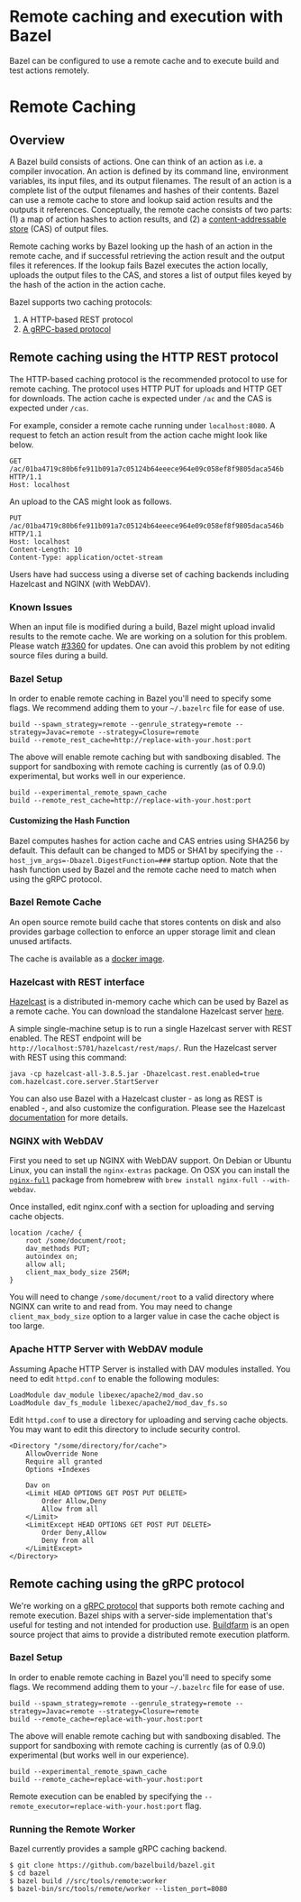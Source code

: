 # Remote caching and execution with Bazel

Bazel can be configured to use a remote cache and to execute build and test actions remotely.

# Remote Caching

## Overview

A Bazel build consists of actions. One can think of an action as i.e. a compiler invocation. An action is defined by its command line, environment variables, its input files, and its output filenames. The result of an action is a complete list of the output filenames and hashes of their contents. Bazel can use a remote cache to store and lookup said action results and the outputs it references. Conceptually, the remote cache consists of two parts: (1) a map of action hashes to action results, and (2) a [content-addressable store](https://en.wikipedia.org/wiki/Content-addressable_storage) (CAS) of output files.

Remote caching works by Bazel looking up the hash of an action in the remote cache, and if successful retrieving the action result and the output files it references. If the lookup fails Bazel executes the action locally, uploads the output files to the CAS, and stores a list of output files keyed by the hash of the action in the action cache.

Bazel supports two caching protocols:

1. A HTTP-based REST protocol
2. [A gRPC-based protocol](https://github.com/googleapis/googleapis/blob/master/google/devtools/remoteexecution/v1test/remote_execution.proto)

## Remote caching using the HTTP REST protocol

The HTTP-based caching protocol is the recommended protocol to use for remote caching. The protocol uses HTTP PUT for uploads and HTTP GET for downloads. The action cache is expected under `/ac` and the CAS is expected under `/cas`.

For example, consider a remote cache running under `localhost:8080`. A request to fetch an action result from the action cache might look like below.

```
GET /ac/01ba4719c80b6fe911b091a7c05124b64eeece964e09c058ef8f9805daca546b HTTP/1.1
Host: localhost
```

An upload to the CAS might look as follows.

```
PUT /ac/01ba4719c80b6fe911b091a7c05124b64eeece964e09c058ef8f9805daca546b HTTP/1.1
Host: localhost
Content-Length: 10
Content-Type: application/octet-stream
```

Users have had success using a diverse set of caching backends including Hazelcast and NGINX (with WebDAV).

### Known Issues

When an input file is modified during a build, Bazel might upload invalid results to the remote cache. We are working on a solution for this problem. Please watch [#3360](https://github.com/bazelbuild/bazel/issues/3360) for updates. One can avoid this problem by not editing source files during a build.

### Bazel Setup

In order to enable remote caching in Bazel you'll need to specify some flags. We recommend adding them to your `~/.bazelrc` file for ease of use.

```
build --spawn_strategy=remote --genrule_strategy=remote --strategy=Javac=remote --strategy=Closure=remote
build --remote_rest_cache=http://replace-with-your.host:port
```

The above will enable remote caching but with sandboxing disabled. The support for sandboxing with remote caching is currently (as of 0.9.0) experimental, but works well in our experience.

```
build --experimental_remote_spawn_cache
build --remote_rest_cache=http://replace-with-your.host:port
```

#### Customizing the Hash Function

Bazel computes hashes for action cache and CAS entries using SHA256 by default.
This default can be changed to MD5 or SHA1 by specifying the
`--host_jvm_args=-Dbazel.DigestFunction=###` startup option. Note that the hash
function used by Bazel and the remote cache need to match when using the gRPC
protocol.


### Bazel Remote Cache

An open source remote build cache that stores contents on disk and also provides garbage collection to enforce an upper storage limit and clean unused artifacts.

The cache is available as a [docker image](https://hub.docker.com/r/buchgr/bazel-remote-cache).

### Hazelcast with REST interface

[Hazelcast](https://hazelcast.org/) is a distributed in-memory cache which can be used by Bazel as a remote cache. You can download the standalone Hazelcast server [here](https://hazelcast.org/download/).

A simple single-machine setup is to run a single Hazelcast server with REST enabled. The REST endpoint will be `http://localhost:5701/hazelcast/rest/maps/`. Run the Hazelcast server with REST using this command:

```
java -cp hazelcast-all-3.8.5.jar -Dhazelcast.rest.enabled=true com.hazelcast.core.server.StartServer
```

You can also use Bazel with a Hazelcast cluster - as long as REST is enabled -, and also customize the configuration. Please see the Hazelcast [documentation](http://docs.hazelcast.org/docs/3.6/manual/html-single/index.html) for more details.

### NGINX with WebDAV

First you need to set up NGINX with WebDAV support. On Debian or Ubuntu Linux, you can install the `nginx-extras` package. On OSX you can install the [`nginx-full`](https://github.com/Homebrew/homebrew-nginx) package from homebrew with `brew install nginx-full --with-webdav`.

Once installed, edit nginx.conf with a section for uploading and serving cache objects.

```
location /cache/ {
    root /some/document/root;
    dav_methods PUT;
    autoindex on;
    allow all;
    client_max_body_size 256M;
}
```

You will need to change `/some/document/root` to a valid directory where NGINX can write to and
read from. You may need to change `client_max_body_size` option to a larger value in case the cache
object is too large.

### Apache HTTP Server with WebDAV module

Assuming Apache HTTP Server is installed with DAV modules installed. You need to edit `httpd.conf` to enable the following modules:

```
LoadModule dav_module libexec/apache2/mod_dav.so
LoadModule dav_fs_module libexec/apache2/mod_dav_fs.so
```

Edit `httpd.conf` to use a directory for uploading and serving cache objects. You may want to edit
this directory to include security control.

```
<Directory "/some/directory/for/cache">
    AllowOverride None
    Require all granted
    Options +Indexes

    Dav on
    <Limit HEAD OPTIONS GET POST PUT DELETE>
        Order Allow,Deny
        Allow from all
    </Limit>
    <LimitExcept HEAD OPTIONS GET POST PUT DELETE>
        Order Deny,Allow
        Deny from all
    </LimitExcept>
</Directory>
```

## Remote caching using the gRPC protocol

We're working on a [gRPC protocol](https://github.com/googleapis/googleapis/blob/master/google/devtools/remoteexecution/v1test/remote_execution.proto)
that supports both remote caching and remote execution. Bazel ships with a server-side implementation that's useful for testing and not intended for production use. [Buildfarm](https://github.com/bazelbuild/bazel-buildfarm) is an open source project that aims to provide a distributed remote execution platform.

### Bazel Setup

In order to enable remote caching in Bazel you'll need to specify some flags. We recommend adding them to your `~/.bazelrc` file for ease of use.

```
build --spawn_strategy=remote --genrule_strategy=remote --strategy=Javac=remote --strategy=Closure=remote
build --remote_cache=replace-with-your.host:port
```

The above will enable remote caching but with sandboxing disabled. The support for sandboxing with remote caching is currently (as of 0.9.0) experimental (but works well in our experience).

```
build --experimental_remote_spawn_cache
build --remote_cache=replace-with-your.host:port
```

Remote execution can be enabled by specifying the `--remote_executor=replace-with-your.host:port` flag.

### Running the Remote Worker

Bazel currently provides a sample gRPC caching backend.

```
$ git clone https://github.com/bazelbuild/bazel.git
$ cd bazel
$ bazel build //src/tools/remote:worker
$ bazel-bin/src/tools/remote/worker --listen_port=8080
```

